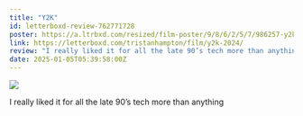 ```yaml
---
title: "Y2K"
id: letterboxd-review-762771728
poster: https://a.ltrbxd.com/resized/film-poster/9/8/6/2/5/7/986257-y2k-0-600-0-900-crop.jpg?v=f5b3bd7137
link: https://letterboxd.com/tristanhampton/film/y2k-2024/
review: "I really liked it for all the late 90’s tech more than anything"
date: 2025-01-05T05:39:58:00Z
---
```

 <p><img src="https://a.ltrbxd.com/resized/film-poster/9/8/6/2/5/7/986257-y2k-0-600-0-900-crop.jpg?v=f5b3bd7137"/></p> <p>I really liked it for all the late 90’s tech more than anything</p>